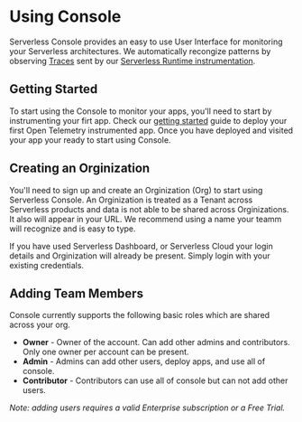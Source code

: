 <!--
title: Using Serveless Console
menuText: Using Serveless Console
description: A guide to using Serverless Console UI
menuOrder: 1
-->

# Using Console
Serverless Console provides an easy to use User Interface for 
monitoring your Serverless architectures. We automatically
recongize patterns by observing [Traces](traces.md) sent by our
[Serverless Runtime instrumentation](concepts/index.md).

## Getting Started
To start using the Console to monitor your apps, you'll need 
to start by instrumenting your firt app. Check our
[getting started](../index.md) guide to deploy your first 
Open Telemetry instrumented app. Once you have deployed and
visited your app your ready to start using Console. 

## Creating an Orginization 

You'll need to sign up and create an Orginization (Org) to
start using Serverless Console. An Orginization is treated
as a Tenant across Serverless products and data is not able to
be shared across Orginizations. It also will appear in your
URL. We recommend using a name your teamm will recognize and
is easy to type.

If you have used Serverless Dashboard, or Serverless Cloud
your login details and Orginization will already be present.
Simply login with your existing credentials. 

## Adding Team Members

Console currently supports the following basic roles which 
are shared across your org.

* **Owner** - Owner of the account. Can add other admins and 
contributors. Only one owner per account can be present.
* **Admin** - Admins can add other users, deploy apps, and use 
all of console.
* **Contributor** - Contributors can use all of console but 
can not add other users.

*Note: adding users requires a valid Enterprise subscription
or a Free Trial.*